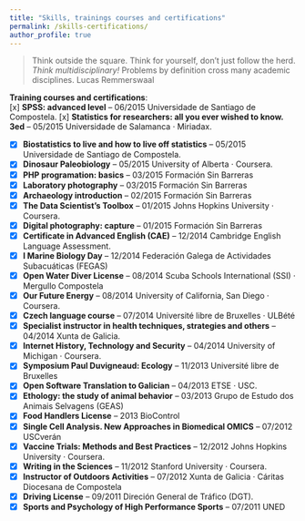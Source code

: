 ```yaml
---
title: "Skills, trainings courses and certifications"
permalink: /skills-certifications/
author_profile: true
---
```


> Think outside the square. Think for yourself, don’t just follow the herd. _Think multidisciplinary!_
> Problems by definition cross many academic disciplines.
> Lucas Remmerswaal

**Training courses and certifications**:  
[x]  **SPSS: advanced level** – 06/2015  Universidade de Santiago de Compostela.
[x]  **Statistics for researchers: all you ever wished to know. 3ed** – 05/2015  Universidade de Salamanca · Miriadax.
- [x]  **Biostatistics to live and how to live off statistics** – 05/2015  Universidade de Santiago de Compostela.
- [x]  **Dinosaur Paleobiology** – 05/2015  University of Alberta · Coursera.
- [x]  **PHP programation: basics** – 03/2015  Formación Sin Barreras   
- [x]  **Laboratory photography** – 03/2015  Formación Sin Barreras   
- [x]  **Archaeology introduction** – 02/2015  Formación Sin Barreras   
- [x]  **The Data Scientist’s Toolbox** – 01/2015 Johns Hopkins University · Coursera.
- [x] **Digital photography: capture** – 01/2015 Formación Sin Barreras    
- [x] **Certificate in Advanced English (CAE)** – 12/2014 Cambridge English Language Assessment.
- [x] **I Marine Biology Day** – 12/2014 Federación Galega de Actividades Subacuáticas (FEGAS)
- [x] **Open Water Diver License** – 08/2014 Scuba Schools International (SSI) · Mergullo Compostela
- [x] **Our Future Energy** – 08/2014  University of California, San Diego · Coursera.
- [x] **Czech language course** – 07/2014 Université libre de Bruxelles · ULBété
- [x] **Specialist instructor in health techniques, strategies and others** – 04/2014 Xunta de Galicia.
- [x] **Internet History, Technology and Security** – 04/2014  University of Michigan · Coursera.
- [x] **Symposium Paul Duvigneaud: Ecology** – 11/2013 Université libre de Bruxelles
- [x] **Open Software Translation to Galician** – 04/2013 ETSE · USC.
- [x] **Ethology: the study of animal behavior** –  03/2013 Grupo de Estudo dos Animais Selvagens (GEAS)
- [x] **Food Handlers License** – 2013 BioControl
- [x] **Single Cell Analysis. New Approaches in Biomedical OMICS** – 07/2012 USCverán
- [x] **Vaccine Trials: Methods and Best Practices** – 12/2012  Johns Hopkins University · Coursera.
- [x] **Writing in the Sciences** –    11/2012   Stanford University · Coursera.
- [x] **Instructor of Outdoors Activities** – 07/2012 Xunta de Galicia · Cáritas Diocesana de Compostela
- [x] **Driving License** –  09/2011 Direción General de Tráfico (DGT).
- [x] **Sports and Psychology of High Performance Sports** – 07/2011 UNED 
